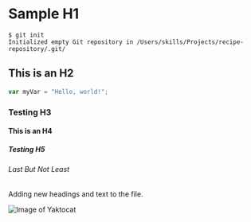 # Sample H1
```
$ git init
Initialized empty Git repository in /Users/skills/Projects/recipe-repository/.git/
```
## This is an H2
``` javascript
var myVar = "Hello, world!";
```
### Testing H3
#### This is an H4
##### Testing H5
###### Last But Not Least
Adding new headings and text to the file. 

![Image of Yaktocat](https://octodex.github.com/images/yaktocat.png)


